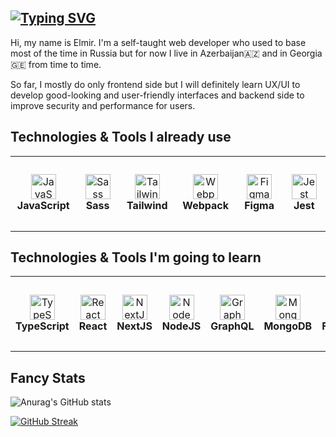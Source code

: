 [![Typing SVG](https://readme-typing-svg.herokuapp.com?font=Noto+Sans&weight=400&size=32&pause=1000&color=ADBAC7&repeat=false&width=435&height=50&lines=Elmir+Khalilov+-+praesidi)](https://git.io/typing-svg)
---

Hi, my name is Elmir. I'm a self-taught web developer who used to base most of the time in Russia but for now I live in Azerbaijan🇦🇿 and in Georgia🇬🇪 from time to time.

So far, I mostly do only frontend side but I will definitely learn UX/UI to develop good-looking and user-friendly interfaces and backend side to improve security and performance for users.

## Technologies & Tools I already use

<table>
  <tr>
    <td align="center" height="120" width="120">
      <img
        src="https://cdn.jsdelivr.net/gh/devicons/devicon/icons/javascript/javascript-original.svg"
        width="40"
        height="40"
        alt="JavaScript"
      />
      <br /><strong>JavaScript</strong>
    </td>
    <td align="center" height="120" width="120">
      <img
        src="https://cdn.jsdelivr.net/gh/devicons/devicon/icons/sass/sass-original.svg"
        width="40"
        height="40"
        alt="Sass"
      />
      <br /><strong>Sass</strong>
    </td>
    <td align="center" height="120" width="120">
      <img
        src="https://cdn.jsdelivr.net/gh/devicons/devicon/icons/tailwindcss/tailwindcss-plain.svg"
        width="40"
        height="40"
        alt="Tailwind"
      />
      <br /><strong>Tailwind</strong>
    </td>
    <td align="center" height="120" width="120">
      <img
        src="https://cdn.jsdelivr.net/gh/devicons/devicon/icons/webpack/webpack-original.svg"
        width="40"
        height="40"
        alt="Webpack"
      />
      <br /><strong>Webpack</strong>
    </td>
    <td align="center" height="120" width="120">
      <img
        src="https://cdn.jsdelivr.net/gh/devicons/devicon/icons/figma/figma-original.svg"
        width="40"
        height="40"
        alt="Figma"
      />
      <br /><strong>Figma</strong>
    </td>
    <td align="center" height="120" width="120">
      <img
        src="https://cdn.jsdelivr.net/gh/devicons/devicon/icons/jest/jest-plain.svg"
        width="40"
        height="40"
        alt="Jest"
      />
      <br /><strong>Jest</strong>
    </td>
  </tr>
</table>

## Technologies & Tools I'm going to learn

<table>
  <tr>
    <td align="center" height="120" width="120">
      <img
        src="https://cdn.jsdelivr.net/gh/devicons/devicon/icons/typescript/typescript-original.svg"
        width="40"
        height="40"
        alt="TypeScript"
      />
      <br /><strong>TypeScript</strong>
    </td>
    <td align="center" height="120" width="120">
      <img
        src="https://cdn.jsdelivr.net/gh/devicons/devicon/icons/react/react-original.svg"
        width="40"
        height="40"
        alt="React"
      />
      <br /><strong>React</strong>
    </td>
    <td align="center" height="120" width="120">
      <img
        src="https://cdn.jsdelivr.net/gh/devicons/devicon/icons/nextjs/nextjs-original.svg"
        width="40"
        height="40"
        alt="NextJS"
      />
      <br /><strong>NextJS</strong>
    </td>
    <td align="center" height="120" width="120">
      <img
        src="https://cdn.jsdelivr.net/gh/devicons/devicon/icons/nodejs/nodejs-original.svg"
        width="40"
        height="40"
        alt="NodeJS"
      />
      <br /><strong>NodeJS</strong>
    </td>
    <td align="center" height="120" width="120">
      <img
        src="https://cdn.jsdelivr.net/gh/devicons/devicon/icons/graphql/graphql-plain.svg"
        width="40"
        height="40"
        alt="GraphQL"
      />
      <br /><strong>GraphQL</strong>
    </td>
    <td align="center" height="120" width="120">
      <img
        src="https://cdn.jsdelivr.net/gh/devicons/devicon/icons/mongodb/mongodb-original.svg"
        width="40"
        height="40"
        alt="MongoDB"
      />
      <br /><strong>MongoDB</strong>
    </td>
    <td align="center" height="120" width="120">
      <img
        src="https://cdn.jsdelivr.net/gh/devicons/devicon/icons/firebase/firebase-plain.svg"
        width="40"
        height="40"
        alt="Firebase"
      />
      <br /><strong>Firebase</strong>
    </td>
  </tr>
</table>

## Fancy Stats

![Anurag's GitHub stats](https://github-readme-stats.vercel.app/api?username=praesidi&show_icons=true&&theme=apprentice)

[![GitHub Streak](http://github-readme-streak-stats.herokuapp.com?user=praesidi&theme=apprentice&border_radius=5)](https://git.io/streak-stats)
